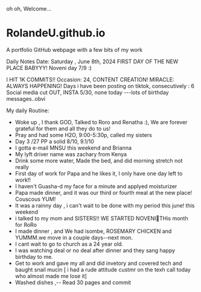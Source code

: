  oh oh, Welcome...
# RolandeU.github.io
A portfolio GitHub webpage with a few bits of my work

Daily Notes
Date: Saturday , June 8th, 2024
FIRST DAY OF THE NEW PLACE BABYYY!
Noveni day 7/9 :)

I HIT 1K COMMITS!!
Occasion: 24, CONTENT CREATION!
MIRACLE: ALWAYS HAPPENING!
Days i have been posting on tiktok, consecutively : 6
Social media cut OUT, INSTA 5/30, none today ---lots of birthday messages..obvi 

My daily Routine:
- Woke up , I thank GOD, Talked to Roro and Renatha :), We are forever grateful for them and all they do to us!
- Pray and had some H2O, 9:00-5:30p, called my sisters 
- Day 3 /27 PP a solid 8/10, 9.1/10
- I gotta e-mail MNSU this weekend and Brianna
- My lyft driver name was zachary from Kenya
- Drink some more water, Made the bed, and did morning stretch not really
- First day of work for Papa and he likes it, I only have one day left to work!!
- I haven't Guasha-d my face for a minute and applyed moisturizer
- Papa made dinner, and it was our third or fourth  meal at the new place! Couscous YUM!
- It was a rainny day , i can't wait to be done with my period this june! this weekend 
- i talked to my mom and SISTERS!! WE STARTED NOVENI🥹THis month for RoRo
- I made dinner , and We had isombe, ROSEMARY CHICKEN and YUMMM.we move in a couple days--next mon.
- I cant wait to go to church as a 24 year old.
- I was watching deal or no deal after dinner and they sang happy birthday to me.
- Get to work and gave my all and did invetory and covered tech and baught snail mucin
[ i had a rude attitude custmr on the texh call today who almost made me lose it]
- Washed dishes ,-- Read 30 pages and commit


